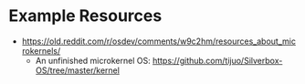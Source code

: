 # Example Resources
- https://old.reddit.com/r/osdev/comments/w9c2hm/resources_about_microkernels/
	- An unfinished microkernel OS: https://github.com/tijuo/Silverbox-OS/tree/master/kernel